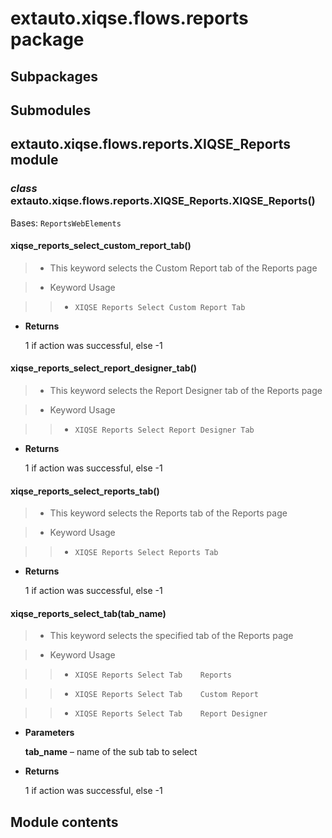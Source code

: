 # extauto.xiqse.flows.reports package

## Subpackages

## Submodules

## extauto.xiqse.flows.reports.XIQSE_Reports module


### _class_ extauto.xiqse.flows.reports.XIQSE_Reports.XIQSE_Reports()
Bases: `ReportsWebElements`


#### xiqse_reports_select_custom_report_tab()
> 
> * This keyword selects the Custom Report tab of the Reports page


> * Keyword Usage

> > 
> > * `XIQSE Reports Select Custom Report Tab`


* **Returns**

    1 if action was successful, else -1



#### xiqse_reports_select_report_designer_tab()
> 
> * This keyword selects the Report Designer tab of the Reports page


> * Keyword Usage

> > 
> > * `XIQSE Reports Select Report Designer Tab`


* **Returns**

    1 if action was successful, else -1



#### xiqse_reports_select_reports_tab()
> 
> * This keyword selects the Reports tab of the Reports page


> * Keyword Usage

> > 
> > * `XIQSE Reports Select Reports Tab`


* **Returns**

    1 if action was successful, else -1



#### xiqse_reports_select_tab(tab_name)
> 
> * This keyword selects the specified tab of the Reports page


> * Keyword Usage

> > 
> > * `XIQSE Reports Select Tab    Reports`


> > * `XIQSE Reports Select Tab    Custom Report`


> > * `XIQSE Reports Select Tab    Report Designer`


* **Parameters**

    **tab_name** – name of the sub tab to select



* **Returns**

    1 if action was successful, else -1


## Module contents
